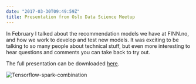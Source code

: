 ```yaml
---
date: "2017-03-30T09:49:59Z"
title: Presentation from Oslo Data Science Meetup
---
```


In February I talked about the recommendation models we have at FINN.no, and how we work to develop and test new models.
It was exciting to be talking to so many people about technical stuff,
but even more interesting to hear questions and comments you can take back to try out.

The full presentation can be downloaded [here](/assets/2017-02-27-Eide-Oslo-Data-Science-rec-finn.pdf).

![Tensorflow-spark-combination](/assets/draw-spark-tensorflow.jpg)

